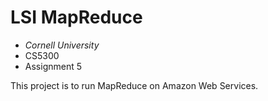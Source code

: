 LSI MapReduce
===============================

* _Cornell University_
* CS5300
* Assignment 5

This project is to run MapReduce on Amazon Web Services.